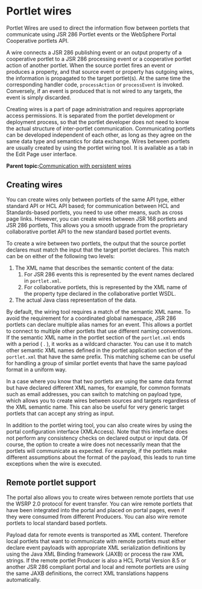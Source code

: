 # Portlet wires

Portlet Wires are used to direct the information flow between portlets that communicate using JSR 286 Portlet events or the WebSphere Portal Cooperative portlets API.

A wire connects a JSR 286 publishing event or an output property of a cooperative portlet to a JSR 286 processing event or a cooperative portlet action of another portlet. When the source portlet fires an event or produces a property, and that source event or property has outgoing wires, the information is propagated to the target portlet\(s\). At the same time the corresponding handler code, `processAction` or `processEvent` is invoked. Conversely, if an event is produced that is not wired to any targets, the event is simply discarded.

Creating wires is a part of page administration and requires appropriate access permissions. It is separated from the portlet development or deployment process, so that the portlet developer does not need to know the actual structure of inter-portlet communication. Communicating portlets can be developed independent of each other, as long as they agree on the same data type and semantics for data exchange. Wires between portlets are usually created by using the portlet wiring tool. It is available as a tab in the Edit Page user interface.

**Parent topic:**[Communication with persistent wires](../dev-portlet/pltcom_pubsub_perstwire.md)

## Creating wires

You can create wires only between portlets of the same API type, either standard API or HCL API based; for communication between HCL and Standards-based portlets, you need to use other means, such as cross page links. However, you can create wires between JSR 168 portlets and JSR 286 portlets, This allows you a smooth upgrade from the proprietary collaborative portlet API to the new standard based portlet events.

To create a wire between two portlets, the output that the source portlet declares must match the input that the target portlet declares. This match can be on either of the following two levels:

1.  The XML name that describes the semantic content of the data:
    1.  For JSR 286 events this is represented by the event names declared in `portlet.xml`.
    2.  For collaborative portlets, this is represented by the XML name of the property type declared in the collaborative portlet WSDL.
2.  The actual Java class representation of the data.

By default, the wiring tool requires a match of the semantic XML name. To avoid the requirement for a coordinated global namespace, JSR 286 portlets can declare multiple alias names for an event. This allows a portlet to connect to multiple other portlets that use different naming conventions. If the semantic XML name in the portlet section of the `portlet.xml` ends with a period \( . \), it works as a wildcard character. You can use it to match other semantic XML names defined in the portlet application section of the `portlet.xml` that have the same prefix. This matching scheme can be useful for handling a group of similar portlet events that have the same payload format in a uniform way.

In a case where you know that two portlets are using the same data format but have declared different XML names, for example, for common formats such as email addresses, you can switch to matching on payload type, which allows you to create wires between sources and targets regardless of the XML semantic name. This can also be useful for very generic target portlets that can accept any string as input.

In addition to the portlet wiring tool, you can also create wires by using the portal configuration interface \(XMLAccess\). Note that this interface does not perform any consistency checks on declared output or input data. Of course, the option to create a wire does not necessarily mean that the portlets will communicate as expected. For example, if the portlets make different assumptions about the format of the payload, this leads to run time exceptions when the wire is executed.

## Remote portlet support

The portal also allows you to create wires between remote portlets that use the WSRP 2.0 protocol for event transfer. You can wire remote portlets that have been integrated into the portal and placed on portal pages, even if they were consumed from different Producers. You can also wire remote portlets to local standard based portlets.

Payload data for remote events is transported as XML content. Therefore local portlets that want to communicate with remote portlets must either declare event payloads with appropriate XML serialization definitions by using the Java XML Binding framework \(JAXB\) or process the raw XML strings. If the remote portlet Producer is also a HCL Portal Version 8.5 or another JSR 286 compliant portal and local and remote portlets are using the same JAXB definitions, the correct XML translations happens automatically.

